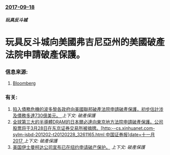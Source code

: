 ### [2017-09-18](/news/2017/09/18/index.md)

##### 玩具反斗城
# 玩具反斗城向美國弗吉尼亞州的美國破產法院申請破產保護。 




### 信息来源:

1. [Bloomberg](https://www.bloomberg.com/news/articles/2017-09-19/toys-r-us-files-for-bankruptcy-crushed-by-online-competition)

### 有关:

1. [陷入債務危機的波多黎各政府向美國聯邦破產法院申請破產保護，初步估計涉及債務多達730億美元。 ](/news/2017/05/3/陷入債務危機的波多黎各政府向美國聯邦破產法院申請破產保護-初步估計涉及債務多達730億美元.md) _上下文: 破產保護_
2. [全球第三大的半導體DRAM的日本爾必達向東京地方法院申請破產保護。公司股票将于3月28日在东京证券交易所被摘牌。[http:--cs.xinhuanet.com-sylm-jsbd-201202-t20120228_3261165.html 中国证券报]date=十一月 2017 ](/news/2012/02/27/全球第三大的半導體DRAM的日本爾必達向東京地方法院申請破產保護-公司股票将于3月28日在东京证券交易所被摘牌-htt.md) _上下文: 破產保護_
3. [ 美国伊士曼柯达公司宣布已在纽约申请破产保护。](/news/2012/01/19/美国伊士曼柯达公司宣布已在纽约申请破产保护.md) _上下文: 破產保護_
